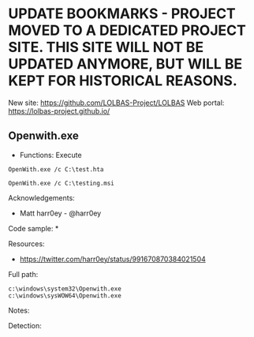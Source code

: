 # UPDATE BOOKMARKS - PROJECT MOVED TO A DEDICATED PROJECT SITE. THIS SITE WILL NOT BE UPDATED ANYMORE, BUT WILL BE KEPT FOR HISTORICAL REASONS.
New site: https://github.com/LOLBAS-Project/LOLBAS
Web portal: https://lolbas-project.github.io/ 
## Openwith.exe

* Functions: Execute

```
OpenWith.exe /c C:\test.hta   

OpenWith.exe /c C:\testing.msi    
```

Acknowledgements:
* Matt harr0ey - @harr0ey

Code sample:
* 

Resources:
* https://twitter.com/harr0ey/status/991670870384021504

Full path:
```
c:\windows\system32\Openwith.exe
c:\windows\sysWOW64\Openwith.exe
```

Notes:


Detection:

 
